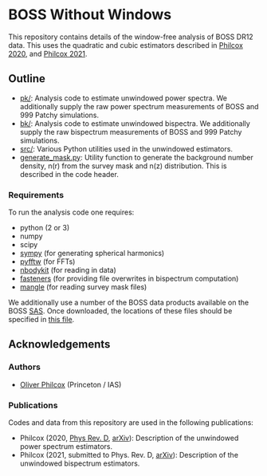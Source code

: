 # BOSS Without Windows

This repository contains details of the window-free analysis of BOSS DR12 data. This uses the quadratic and cubic estimators described in [Philcox 2020](https://arxiv.org/abs/2012.09389), and [Philcox 2021](https://arxiv.org/abs/2107.06287).

## Outline
- [pk/](pk): Analysis code to estimate unwindowed power spectra. We additionally supply the raw power spectrum measurements of BOSS and 999 Patchy simulations.
- [bk/](bk): Analysis code to estimate unwindowed bispectra. We additionally supply the raw bispectrum measurements of BOSS and 999 Patchy simulations.
- [src/](src): Various Python utilities used in the unwindowed estimators.
- [generate_mask.py](generate_mask.py): Utility function to generate the background number density, n(r) from the survey mask and n(z) distribution. This is described in the code header.

### Requirements
To run the analysis code one requires:
- python (2 or 3)
- numpy
- scipy
- [sympy](https://www.sympy.org/en/index.html) (for generating spherical harmonics)
- [pyfftw](https://github.com/pyFFTW/pyFFTW) (for FFTs)
- [nbodykit](https://nbodykit.readthedocs.io/en/latest/) (for reading in data)
- [fasteners](https://pypi.org/project/fasteners/) (for providing file overwrites in bispectrum computation)
- [mangle](https://github.com/mollyswanson/manglepy) (for reading survey mask files)

We additionally use a number of the BOSS data products available on the BOSS [SAS](https://data.sdss.org/sas/dr12/boss/lss/). Once downloaded, the locations of these files should be specified in [this file](src/opt_utilities.py).

## Acknowledgements

### Authors
- [Oliver Philcox](mailto:ohep2@cantab.ac.uk) (Princeton / IAS)

### Publications
Codes and data from this repository are used in the following publications:

- Philcox (2020, [Phys Rev. D](https://journals.aps.org/prd/abstract/10.1103/PhysRevD.103.103504), [arXiv](https://arxiv.org/abs/2012.09389)): Description of the unwindowed power spectrum estimators.
- Philcox (2021, submitted to Phys. Rev. D, [arXiv](https://arxiv.org/abs/2107.06287)): Description of the unwindowed bispectrum estimators.
